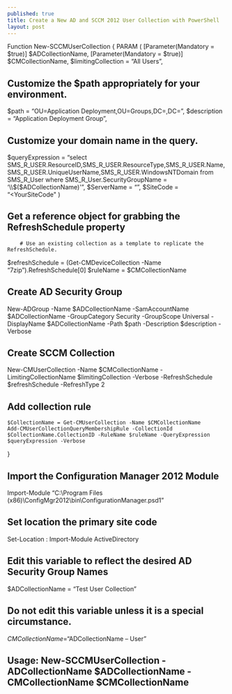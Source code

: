 ```yaml
---
published: true
title: Create a New AD and SCCM 2012 User Collection with PowerShell
layout: post
---
```

Function New-SCCMUserCollection {
 PARAM (
  [Parameter(Mandatory = $true)] $ADCollectionName,
                [Parameter(Mandatory = $true)] $CMCollectionName,
  $limitingCollection  = “All Users”,
## Customize the $path appropriately for your environment.
  $path    = “OU=Application Deployment,OU=Groups,DC=,DC=”,
  $description   = “Application Deployment Group”,
## Customize your domain name in the query.
  $queryExpression  = “select SMS_R_USER.ResourceID,SMS_R_USER.ResourceType,SMS_R_USER.Name,SMS_R_USER.UniqueUserName,SMS_R_USER.WindowsNTDomain from SMS_R_User where SMS_R_User.SecurityGroupName = ‘\\$($ADCollectionName)'”,
  $ServerName  = “”,
  $SiteCode  = “<YourSiteCode"
 ) 
 ## Get a reference object for grabbing the RefreshSchedule property
        # Use an existing collection as a template to replicate the RefreshSchedule.
 $refreshSchedule = (Get-CMDeviceCollection -Name “7zip”).RefreshSchedule[0]
 $ruleName = $CMCollectionName
 
 ## Create AD Security Group
 New-ADGroup -Name $ADCollectionName -SamAccountName $ADCollectionName -GroupCategory Security -GroupScope Universal -DisplayName $ADCollectionName -Path $path -Description $description -Verbose
 
 ## Create SCCM Collection
 New-CMUserCollection -Name $CMCollectionName -LimitingCollectionName $limitingCollection -Verbose -RefreshSchedule $refreshSchedule -RefreshType 2
 
 ## Add collection rule
    $CollectionName = Get-CMUserCollection -Name $CMCollectionName
    Add-CMUserCollectionQueryMembershipRule -CollectionId $CollectionName.CollectionID -RuleName $ruleName -QueryExpression $queryExpression -Verbose
}

## Import the Configuration Manager 2012 Module
Import-Module “C:\Program Files (x86)\ConfigMgr2012\bin\ConfigurationManager.psd1”
## Set location the primary site code
Set-Location :
Import-Module ActiveDirectory

## Edit this variable to reflect the desired AD Security Group Names
$ADCollectionName = “Test User Collection”

## Do not edit this variable unless it is a special circumstance.
$CMCollectionName = “$ADCollectionName – User”

## Usage: New-SCCMUserCollection -ADCollectionName $ADCollectionName -CMCollectionName $CMCollectionName